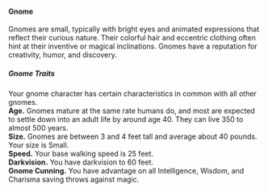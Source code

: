 #### Gnome

Gnomes are small, typically with bright eyes and animated expressions that reflect their curious nature.
Their colorful hair and eccentric clothing often hint at their inventive or magical inclinations.
Gnomes have a reputation for creativity, humor, and discovery.

##### Gnome Traits
Your gnome character has certain characteristics in common with all other gnomes.
\
**Age.**
Gnomes mature at the same rate humans do, and most are expected to settle down into an adult life by around age 40.
They can live 350 to almost 500 years.
\
**Size.**
Gnomes are between 3 and 4 feet tall and average about 40 pounds.
Your size is Small.
\
**Speed.**
Your base walking speed is 25 feet.
\
**Darkvision.**
You have darkvision to 60 feet.
\
**Gnome Cunning.**
You have advantage on all Intelligence, Wisdom, and Charisma saving throws against magic.
